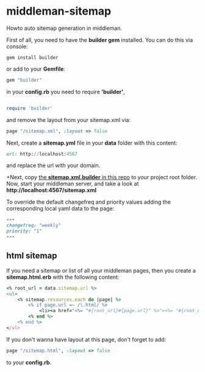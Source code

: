 middleman-sitemap
=================

Howto auto sitemap generation in middleman.

First of all, you need to have the **builder gem** installed.
You can do this via console:
```shell
gem install builder
```
or add to your **Gemfile**:
```ruby
gem "builder"
```
in your **config.rb** you need to require **'builder'**,

```ruby

require 'builder'
```
and remove the layout from your sitemap.xml via:
```ruby
page "/sitemap.xml", :layout => false
```

Next, create a **sitemap.yml** file in your **data** folder with this content:
```ruby
url: http://localhost:4567
```
and replace the url with your domain.

+Next, copy [the **sitemap.xml.builder** in this repo](sitemap.xml.builder) to your project root folder.
Now, start your middleman server, and take a look at **http://localhost:4567/sitemap.xml**

To override the default changefreq and priority values adding the corresponding local yaml data to the page:
```ruby
---
changefreq: "weekly"
priority: "1"
---
```

## html sitemap
If you need a sitemap or list of all your middleman pages, then you create a **sitemap.html.erb** with the following content:

```ruby
<% root_url = data.sitemap.url %>
<ul>
    <% sitemap.resources.each do |page| %>
        <% if page.url =~ /\.html/ %>
            <li><a href="<%= "#{root_url}#{page.url}" %>"><%= "#{root_url}#{page.url}" %></a></li>
        <% end %>
    <% end %>
</ul>
```

If you don't wanna have layout at this page, don't forget to add:
```ruby
page "/sitemap.html", :layout => false
```
to your **config.rb**.

